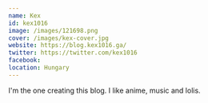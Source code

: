 ```yaml
---
name: Kex
id: kex1016
image: /images/121698.png
cover: /images/kex-cover.jpg
website: https://blog.kex1016.ga/
twitter: https://twitter.com/kex1016
facebook:
location: Hungary
---
```

I'm the one creating this blog. I like anime, music and lolis.
